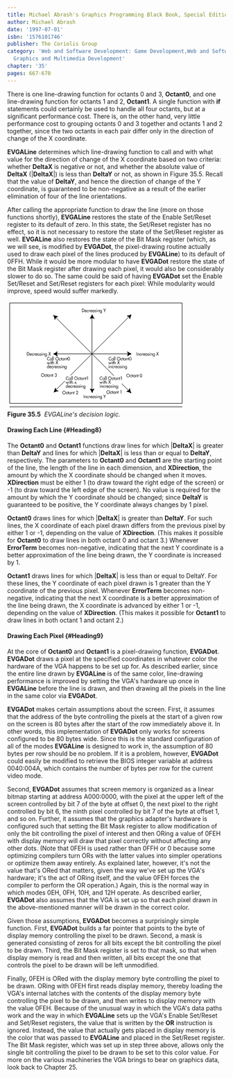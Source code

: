 ```yaml
---
title: Michael Abrash's Graphics Programming Black Book, Special Edition
author: Michael Abrash
date: '1997-07-01'
isbn: '1576101746'
publisher: The Coriolis Group
category: 'Web and Software Development: Game Development,Web and Software Development:
  Graphics and Multimedia Development'
chapter: '35'
pages: 667-670
---
```


There is one line-drawing function for octants 0 and 3, **Octant0**, and
one line-drawing function for octants 1 and 2, **Octant1**. A single
function with **if** statements could certainly be used to handle all
four octants, but at a significant performance cost. There is, on the
other hand, very little performance cost to grouping octants 0 and 3
together and octants 1 and 2 together, since the two octants in each
pair differ only in the direction of change of the X coordinate.

**EVGALine** determines which line-drawing function to call and with
what value for the direction of change of the X coordinate based on two
criteria: whether **DeltaX** is negative or not, and whether the
absolute value of **DeltaX** (|**DeltaX**|) is less than **DeltaY** or
not, as shown in Figure 35.5. Recall that the value of **DeltaY**, and
hence the direction of change of the Y coordinate, is guaranteed to be
non-negative as a result of the earlier elimination of four of the line
orientations.

After calling the appropriate function to draw the line (more on those
functions shortly), **EVGALine** restores the state of the Enable
Set/Reset register to its default of zero. In this state, the Set/Reset
register has no effect, so it is not necessary to restore the state of
the Set/Reset register as well. **EVGALine** also restores the state of
the Bit Mask register (which, as we will see, is modified by
**EVGADot**, the pixel-drawing routine actually used to draw each pixel
of the lines produced by **EVGALine**) to its default of 0FFH. While it
would be more modular to have **EVGADot** restore the state of the Bit
Mask register after drawing each pixel, it would also be considerably
slower to do so. The same could be said of having **EVGADot** set the
Enable Set/Reset and Set/Reset registers for each pixel: While
modularity would improve, speed would suffer markedly.

![](images/35-05.jpg)\
 **Figure 35.5**  *EVGALine's decision logic.*

#### Drawing Each Line {#Heading8}

The **Octant0** and **Octant1** functions draw lines for which
|**DeltaX**| is greater than **DeltaY** and lines for which |**DeltaX**|
is less than or equal to **DeltaY**, respectively. The parameters to
**Octant0** and **Octant1** are the starting point of the line, the
length of the line in each dimension, and **XDirection**, the amount by
which the X coordinate should be changed when it moves. **XDirection**
must be either 1 (to draw toward the right edge of the screen) or -1 (to
draw toward the left edge of the screen). No value is required for the
amount by which the Y coordinate should be changed; since **DeltaY** is
guaranteed to be positive, the Y coordinate always changes by 1 pixel.

**Octant0** draws lines for which |**DeltaX**| is greater than
**DeltaY**. For such lines, the X coordinate of each pixel drawn differs
from the previous pixel by either 1 or -1, depending on the value of
**XDirection**. (This makes it possible for **Octant0** to draw lines in
both octant 0 and octant 3.) Whenever **ErrorTerm** becomes
non-negative, indicating that the next Y coordinate is a better
approximation of the line being drawn, the Y coordinate is increased by
1.

**Octant1** draws lines for which |**DeltaX**| is less than or equal to
DeltaY. For these lines, the Y coordinate of each pixel drawn is 1
greater than the Y coordinate of the previous pixel. Whenever
**ErrorTerm** becomes non-negative, indicating that the next X
coordinate is a better approximation of the line being drawn, the X
coordinate is advanced by either 1 or -1, depending on the value of
**XDirection**. (This makes it possible for **Octant1** to draw lines in
both octant 1 and octant 2.)

#### Drawing Each Pixel {#Heading9}

At the core of **Octant0** and **Octant1** is a pixel-drawing function,
**EVGADot**. **EVGADot** draws a pixel at the specified coordinates in
whatever color the hardware of the VGA happens to be set up for. As
described earlier, since the entire line drawn by **EVGALine** is of the
same color, line-drawing performance is improved by setting the VGA's
hardware up once in **EVGALine** before the line is drawn, and then
drawing all the pixels in the line in the same color via **EVGADot**.

**EVGADot** makes certain assumptions about the screen. First, it
assumes that the address of the byte controlling the pixels at the start
of a given row on the screen is 80 bytes after the start of the row
immediately above it. In other words, this implementation of **EVGADot**
only works for screens configured to be 80 bytes wide. Since this is the
standard configuration of all of the modes **EVGALine** is designed to
work in, the assumption of 80 bytes per row should be no problem. If it
is a problem, however, **EVGADot** could easily be modified to retrieve
the BIOS integer variable at address 0040:004A, which contains the
number of bytes per row for the current video mode.

Second, **EVGADot** assumes that screen memory is organized as a linear
bitmap starting at address A000:0000, with the pixel at the upper left
of the screen controlled by bit 7 of the byte at offset 0, the next
pixel to the right controlled by bit 6, the ninth pixel controlled by
bit 7 of the byte at offset 1, and so on. Further, it assumes that the
graphics adapter's hardware is configured such that setting the Bit Mask
register to allow modification of only the bit controlling the pixel of
interest and then ORing a value of 0FEH with display memory will draw
that pixel correctly without affecting any other dots. (Note that 0FEH
is used rather than 0FFH or 0 because some optimizing compilers turn ORs
with the latter values into simpler operations or optimize them away
entirely. As explained later, however, it's not the value that's ORed
that matters, given the way we've set up the VGA's hardware; it's the
act of ORing itself, and the value 0FEH forces the compiler to perform
the OR operation.) Again, this is the normal way in which modes 0EH,
0FH, 10H, and 12H operate. As described earlier, **EVGADot** also
assumes that the VGA is set up so that each pixel drawn in the
above-mentioned manner will be drawn in the correct color.

Given those assumptions, **EVGADot** becomes a surprisingly simple
function. First, **EVGADot** builds a far pointer that points to the
byte of display memory controlling the pixel to be drawn. Second, a mask
is generated consisting of zeros for all bits except the bit controlling
the pixel to be drawn. Third, the Bit Mask register is set to that mask,
so that when display memory is read and then written, all bits except
the one that controls the pixel to be drawn will be left unmodified.

Finally, 0FEH is ORed with the display memory byte controlling the pixel
to be drawn. ORing with 0FEH first reads display memory, thereby loading
the VGA's internal latches with the contents of the display memory byte
controlling the pixel to be drawn, and then writes to display memory
with the value 0FEH. Because of the unusual way in which the VGA's data
paths work and the way in which **EVGALine** sets up the VGA's Enable
Set/Reset and Set/Reset registers, the value that is written by the
**OR** instruction is ignored. Instead, the value that actually gets
placed in display memory is the color that was passed to **EVGALine**
and placed in the Set/Reset register. The Bit Mask register, which was
set up in step three above, allows only the single bit controlling the
pixel to be drawn to be set to this color value. For more on the various
machineries the VGA brings to bear on graphics data, look back to
Chapter 25.
